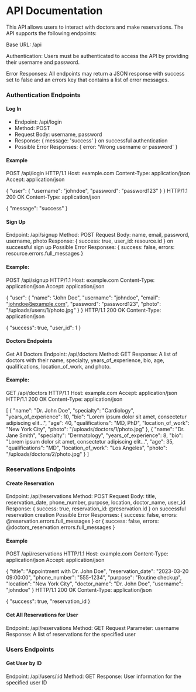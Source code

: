 # API Documentation
This API allows users to interact with doctors and make reservations. The API supports the following endpoints:

Base URL: /api

Authentication: Users must be authenticated to access the API by providing their username and password.

Error Responses: All endpoints may return a JSON response with success set to false and an errors key that contains a list of error messages.

### Authentication Endpoints
#### Log In
- Endpoint: /api/login
- Method: POST
- Request Body: username, password
- Response: { message: 'success' } on successful authentication
- Possible Error Responses: { error: 'Wrong username or password' }
#### Example
POST /api/login HTTP/1.1
Host: example.com
Content-Type: application/json
Accept: application/json

{
  "user": {
    "username": "johndoe",
    "password": "password123"
  }
}
HTTP/1.1 200 OK
Content-Type: application/json

{
  "message": "success"
}


#### Sign Up
Endpoint: /api/signup
Method: POST
Request Body: name, email, password, username, photo
Response: { success: true, user_id: resource.id } on successful sign up
Possible Error Responses: { success: false, errors: resource.errors.full_messages }
#### Example: 
POST /api/signup HTTP/1.1
Host: example.com
Content-Type: application/json
Accept: application/json

{
  "user": {
    "name": "John Doe",
    "username": "johndoe",
    "email": "johndoe@example.com",
    "password": "password123",
    "photo": "/uploads/users/1/photo.jpg"
  }
}
HTTP/1.1 200 OK
Content-Type: application/json

{
  "success": true,
  "user_id": 1
}



#### Doctors Endpoints
Get All Doctors
Endpoint: /api/doctors
Method: GET
Response: A list of doctors with their name, specialty, years_of_experience, bio, age, qualifications, location_of_work, and photo.
#### Example: 
GET /api/doctors HTTP/1.1
Host: example.com
Accept: application/json
HTTP/1.1 200 OK
Content-Type: application/json

[
  {
    "name": "Dr. John Doe",
    "specialty": "Cardiology",
    "years_of_experience": 10,
    "bio": "Lorem ipsum dolor sit amet, consectetur adipiscing elit...",
    "age": 40,
    "qualifications": "MD, PhD",
    "location_of_work": "New York City",
    "photo": "/uploads/doctors/1/photo.jpg"
  },
  {
    "name": "Dr. Jane Smith",
    "specialty": "Dermatology",
    "years_of_experience": 8,
    "bio": "Lorem ipsum dolor sit amet, consectetur adipiscing elit...",
    "age": 35,
    "qualifications": "MD",
    "location_of_work": "Los Angeles",
    "photo": "/uploads/doctors/2/photo.jpg"
  }
]



### Reservations Endpoints
#### Create Reservation
Endpoint: /api/reservations
Method: POST
Request Body: title, reservation_date, phone_number, purpose, location, doctor_name, user_id
Response: { success: true, reservation_id: @reservation.id } on successful reservation creation
Possible Error Responses: { success: false, errors: @reservation.errors.full_messages } or { success: false, errors: @doctors_reservation.errors.full_messages }
#### Example
POST /api/reservations HTTP/1.1
Host: example.com
Content-Type: application/json
Accept: application/json

{
  "title": "Appointment with Dr. John Doe",
  "reservation_date": "2023-03-20 09:00:00",
  "phone_number": "555-1234",
  "purpose": "Routine checkup",
  "location": "New York City",
  "doctor_name": "Dr. John Doe",
  "username": "johndoe"
}
HTTP/1.1 200 OK
Content-Type: application/json

{
  "success": true,
  "reservation_id
}

#### Get All Reservations for User
Endpoint: /api/reservations
Method: GET
Request Parameter: username
Response: A list of reservations for the specified user

### Users Endpoints
#### Get User by ID
Endpoint: /api/users/:id
Method: GET
Response: User information for the specified user ID
